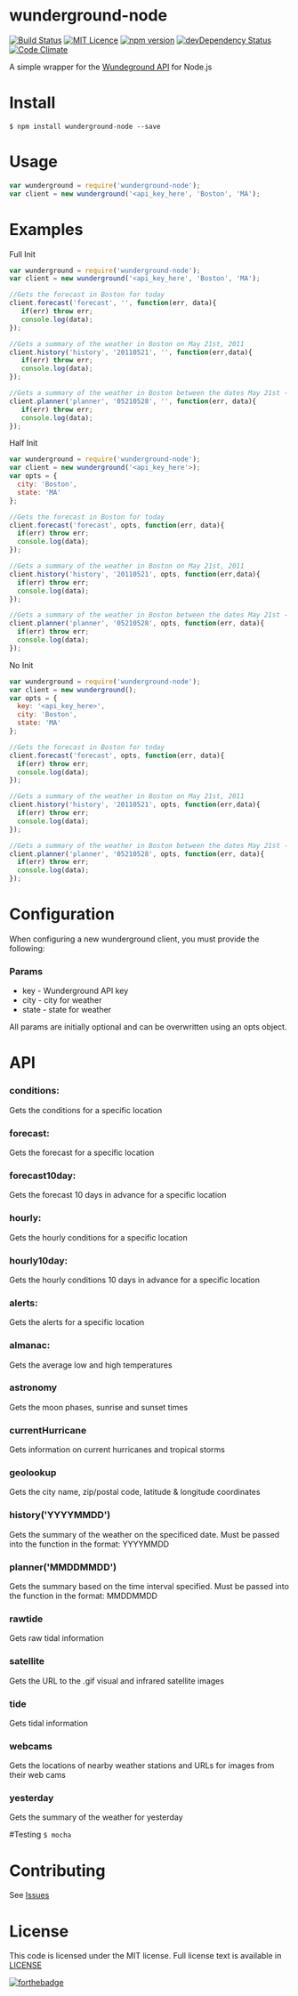 # wunderground-node
[![Build Status](https://travis-ci.org/dmccrevan/wunderground-node.svg?branch=master)](https://travis-ci.org/dmccrevan/wunderground-node)
[![MIT Licence](https://badges.frapsoft.com/os/mit/mit.svg?v=103)](https://opensource.org/licenses/mit-license.php)
[![npm version](https://badge.fury.io/js/wunderground-node.svg)](https://badge.fury.io/js/wunderground-node)
[![devDependency Status](https://david-dm.org/dmccrevan/wunderground-node/dev-status.svg)](https://david-dm.org/dmccrevan/wunderground-node#info=devDependencies)
[![Code Climate](https://codeclimate.com/github/dmccrevan/wunderground-node/badges/gpa.svg)](https://codeclimate.com/github/dmccrevan/wunderground-node)


A simple wrapper for the [Wundeground API](http://www.wunderground.com/weather/api) for Node.js

# Install
 `$ npm install wunderground-node --save`

# Usage
 ```js
 var wunderground = require('wunderground-node');
 var client = new wunderground('<api_key_here', 'Boston', 'MA');
```

# Examples

 Full Init

 ```js
 var wunderground = require('wunderground-node');
 var client = new wunderground('<api_key_here', 'Boston', 'MA');

 //Gets the forecast in Boston for today
 client.forecast('forecast', '', function(err, data){
 	if(err) throw err;
 	console.log(data);
 });

 //Gets a summary of the weather in Boston on May 21st, 2011
 client.history('history', '20110521', '', function(err,data){
 	if(err) throw err;
 	console.log(data);
 });

 //Gets a summary of the weather in Boston between the dates May 21st - May 28th of this year.
 client.planner('planner', '05210528', '', function(err, data){
 	if(err) throw err;
 	console.log(data);
 });
 ```

 Half Init

  ```js
 var wunderground = require('wunderground-node');
 var client = new wunderground('<api_key_here'>);
 var opts = {
 	city: 'Boston',
 	state: 'MA'
 };

 //Gets the forecast in Boston for today
 client.forecast('forecast', opts, function(err, data){
 	if(err) throw err;
 	console.log(data);
 });

 //Gets a summary of the weather in Boston on May 21st, 2011
 client.history('history', '20110521', opts, function(err,data){
 	if(err) throw err;
 	console.log(data);
 });

 //Gets a summary of the weather in Boston between the dates May 21st - May 28th of this year.
 client.planner('planner', '05210528', opts, function(err, data){
 	if(err) throw err;
 	console.log(data);
 });
 ```

 No Init

  ```js
 var wunderground = require('wunderground-node');
 var client = new wunderground();
 var opts = {
 	key: '<api_key_here>',
 	city: 'Boston',
 	state: 'MA'
 };

 //Gets the forecast in Boston for today
 client.forecast('forecast', opts, function(err, data){
 	if(err) throw err;
 	console.log(data);
 });

 //Gets a summary of the weather in Boston on May 21st, 2011
 client.history('history', '20110521', opts, function(err,data){
 	if(err) throw err;
 	console.log(data);
 });

 //Gets a summary of the weather in Boston between the dates May 21st - May 28th of this year.
 client.planner('planner', '05210528', opts, function(err, data){
 	if(err) throw err;
 	console.log(data);
 });
 ```

# Configuration

When configuring a new wunderground client, you must provide the following:

### Params
 * key - Wunderground API key
 * city - city for weather
 * state - state for weather

 All params are initially optional and can be overwritten using an opts object.

# API

### conditions:
 Gets the conditions for a specific location

### forecast:
 Gets the forecast for a specific location

### forecast10day:
 Gets the forecast 10 days in advance for a specific location

### hourly:
 Gets the hourly conditions for a specific location

### hourly10day:
 Gets the hourly conditions 10 days in advance for a specific location

### alerts:
 Gets the alerts for a specific location

### almanac:
 Gets the average low and high temperatures

### astronomy
 Gets the moon phases, sunrise and sunset times

### currentHurricane
 Gets information on current hurricanes and tropical storms

### geolookup
 Gets the city name, zip/postal code, latitude & longitude coordinates

### history('YYYYMMDD')
 Gets the summary of the weather on the specificed date. Must be passed into the function in the format: YYYYMMDD

### planner('MMDDMMDD')
 Gets the summary based on the time interval specified. Must be passed into the function in the format: MMDDMMDD

### rawtide
 Gets raw tidal information

### satellite
 Gets the URL to the .gif visual and infrared satellite images

### tide 
 Gets tidal information

### webcams
 Gets the locations of nearby weather stations and URLs for images from their web cams

### yesterday
 Gets the summary of the weather for yesterday

#Testing
 `$ mocha`

# Contributing
 See [Issues](https://github.com/dmccrevan/wunderground-node/issues)

# License
 This code is licensed under the MIT license. Full license text is available in [LICENSE](https://github.com/dmccrevan/wunderground-node/blob/master/LICENSE)

 [![forthebadge](http://forthebadge.com/images/badges/oooo-kill-em.svg)](http://forthebadge.com)
